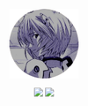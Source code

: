 <p align = "center">
    <img src="https://raw.githubusercontent.com/gehennaclub/Eva/main/Assets/icon.png" width="25%">
</p>

<p align = "center">
    <img src="https://img.shields.io/github/v/release/gehennaclub/Eva?style=for-the-badge">
    <img src="https://img.shields.io/github/issues-raw/gehennaclub/Eva?style=for-the-badge">
  </a>
</p>
